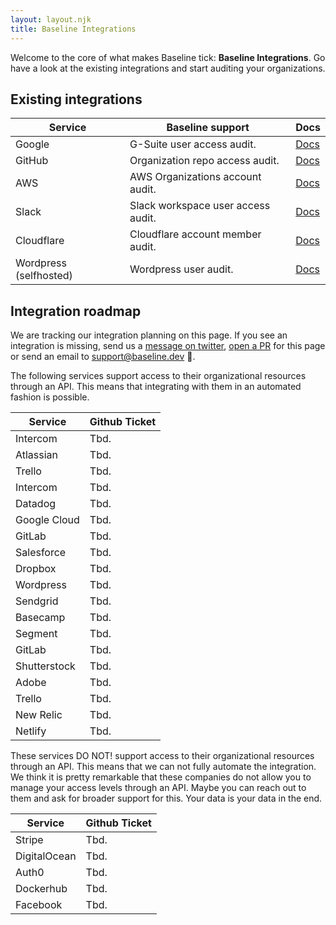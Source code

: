 ```yaml
---
layout: layout.njk
title: Baseline Integrations
---
```


Welcome to the core of what makes Baseline tick: **Baseline Integrations**. 
Go have a look at the existing integrations and start auditing your organizations.

## Existing integrations

| Service                | Baseline support                       | Docs
|------------------------|----------------------------------------|-------------------------------------------------|
| Google                 | G-Suite user access audit.             | [Docs](/integrations/google.html)               |
| GitHub                 | Organization repo access audit.        | [Docs](/integrations/github.html)               |
| AWS                    | AWS Organizations account audit.       | [Docs](/integrations/aws.html)                  |
| Slack                  | Slack workspace user access audit.     | [Docs](/integrations/slack.html)                |
| Cloudflare             | Cloudflare account member audit.       | [Docs](/integrations/cloudflare.html)           |
| Wordpress (selfhosted) | Wordpress user audit.                  | [Docs](/integrations/wordpress-selfhosted.html) |

## Integration roadmap

We are tracking our integration planning on this page. 
If you see an integration is missing, send us a [message on twitter](https://twitter.com/baselinehq), [open a PR](https://github.com/baseline-dev/docs/blob/master/src/content/integrations/index.md) for this page or send an email to [support@baseline.dev](mailto:support@baseline.dev) 🙏.

The following services support access to their organizational resources through an API.
This means that integrating with them in an automated fashion is possible.

| Service       | Github Ticket    |
|---------------|------------------|
| Intercom      | Tbd.             |
| Atlassian     | Tbd.             |
| Trello        | Tbd.             |
| Intercom      | Tbd.             |
| Datadog       | Tbd.             |
| Google Cloud  | Tbd.             |
| GitLab        | Tbd.             |
| Salesforce    | Tbd.             |
| Dropbox       | Tbd.             |
| Wordpress     | Tbd.             |
| Sendgrid      | Tbd.             |
| Basecamp      | Tbd.             |
| Segment       | Tbd.             |
| GitLab        | Tbd.             |
| Shutterstock  | Tbd.             |
| Adobe         | Tbd.             |
| Trello        | Tbd.             |
| New Relic     | Tbd.             |
| Netlify       | Tbd.             |

These services DO NOT! support access to their organizational resources through an API.
This means that we can not fully automate the integration. 
We think it is pretty remarkable that these companies do not allow you to manage your access levels through an API.
Maybe you can reach out to them and ask for broader support for this. Your data is your data in the end.

| Service       | Github Ticket    |
|---------------|------------------|
| Stripe        | Tbd.             |
| DigitalOcean  | Tbd.             |
| Auth0         | Tbd.             |  
| Dockerhub     | Tbd.             |
| Facebook      | Tbd.             |